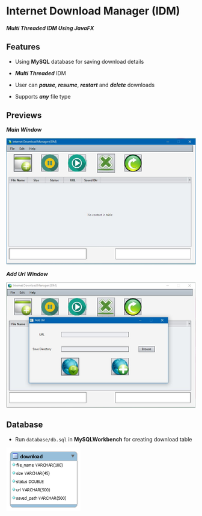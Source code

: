 # Internet Download Manager (IDM)

##### Multi Threaded IDM Using JavaFX

## Features

* Using **MySQL** database for saving download details

* _**Multi Threaded**_ IDM

* User can _**pause**_, _**resume**_, _**restart**_ and _**delete**_ downloads

* Supports _**any**_ file type


## Previews

_**Main Window**_

![Main Stage](./previews/1.jpg)

_**Add Url Window**_

![Add Url](./previews/2.jpg)

## Database

* Run `database/db.sql` in **MySQLWorkbench** for creating download table
 
 ![Add Url](./database/3.png)
